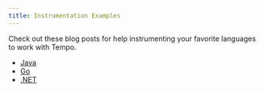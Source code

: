 ```yaml
---
title: Instrumentation Examples
---
```


Check out these blog posts for help instrumenting your favorite languages to work with Tempo.

- [Java](https://grafana.com/blog/2021/02/03/auto-instrumenting-a-java-spring-boot-application-for-traces-and-logs-using-opentelemetry-and-grafana-tempo/)
- [Go](https://grafana.com/blog/2020/11/09/trace-discovery-in-grafana-tempo-using-prometheus-exemplars-loki-2.0-queries-and-more/)
- [.NET](https://grafana.com/blog/2021/02/11/instrumenting-a-.net-web-api-using-opentelemetry-tempo-and-grafana-cloud/)
